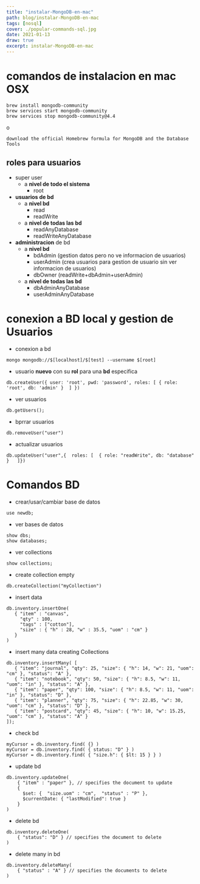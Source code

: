 ```yaml
---
title: "instalar-MongoDB-en-mac"
path: blog/instalar-MongoDB-en-mac
tags: [nosql]
cover: ./popular-commands-sql.jpg
date: 2021-01-13
draw: true
excerpt: instalar-MongoDB-en-mac
---
```


# comandos de instalacion en mac OSX

```
brew install mongodb-community
brew services start mongodb-community
brew services stop mongodb-community@4.4
```

o 
```
download the official Homebrew formula for MongoDB and the Database Tools
```
## roles para usuarios
- super user
    - a **nivel de todo el sistema**
      - root 
- **usuarios de bd** 
    - a **nivel bd**
      - read
      - readWrite
    - a **nivel de todas las bd**
      - readAnyDatabase
      - readWriteAnyDatabase
- **administracion** de bd
    - a **nivel bd**
      - bdAdmin (gestion datos pero no ve informacion de usuarios)
      - userAdmin (crea usuarios para gestion de usuario sin ver informacion de usuarios)
      - dbOwner (readWrite+dbAdmin+userAdmin)
    - a **nivel de todas las bd**
      - dbAdminAnyDatabase
      - userAdminAnyDatabase

# conexion a BD local y gestion de Usuarios

- conexion a bd
```
mongo mongodb://$[localhost]/$[test] --username $[root]
```

- usuario **nuevo** con su **rol** para una **bd** especifica 
```
db.createUser({ user: 'root', pwd: 'password', roles: [ { role: 'root', db: 'admin' }  ] })
```

- ver usuarios 
```
db.getUsers();
```

- bprrar usuarios
```
db.removeUser("user")
```

- actualizar usuarios
```
db.updateUser("user",{  roles: [  { role: "readWrite", db: "database" }   ]})
```
# Comandos BD

- crear/usar/cambiar base de datos
```
use newdb;
```

- ver bases de datos
```
show dbs;
show databases;
```

- ver collections
```
show collections;
```

- create collection empty
```
db.createCollection("myCollection")
```

- insert data
```
db.inventory.insertOne(
   { "item" : "canvas",
     "qty" : 100,
     "tags" : ["cotton"],
     "size" : { "h" : 28, "w" : 35.5, "uom" : "cm" }
   }
)
```
- insert many data creating Collections
```
db.inventory.insertMany( [
   { "item": "journal", "qty": 25, "size": { "h": 14, "w": 21, "uom": "cm" }, "status": "A" },
   { "item": "notebook", "qty": 50, "size": { "h": 8.5, "w": 11, "uom": "in" }, "status": "A" },
   { "item": "paper", "qty": 100, "size": { "h": 8.5, "w": 11, "uom": "in" }, "status": "D" },
   { "item": "planner", "qty": 75, "size": { "h": 22.85, "w": 30, "uom": "cm" }, "status": "D" },
   { "item": "postcard", "qty": 45, "size": { "h": 10, "w": 15.25, "uom": "cm" }, "status": "A" }
]);
```

- check bd
```
myCursor = db.inventory.find( {} )
myCursor = db.inventory.find( { status: "D" } )
myCursor = db.inventory.find( { "size.h": { $lt: 15 } } )
```
- update bd
```
db.inventory.updateOne(
    { "item" : "paper" }, // specifies the document to update
    {
      $set: {  "size.uom" : "cm",  "status" : "P" },
      $currentDate: { "lastModified": true }
    }
)
```

- delete bd
```
db.inventory.deleteOne(
    { "status": "D" } // specifies the document to delete
)
```
- delete many in bd
```
db.inventory.deleteMany(
    { "status" : "A" } // specifies the documents to delete
)

```